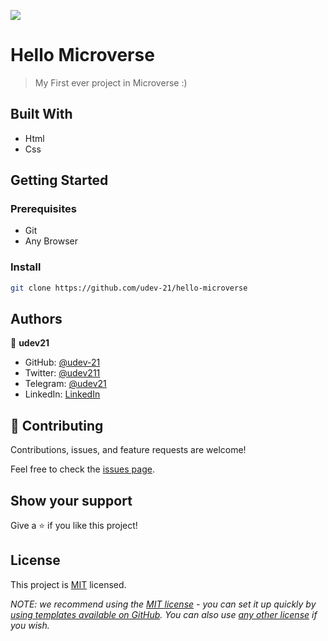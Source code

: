 ![](https://img.shields.io/badge/Microverse-blueviolet)

# Hello Microverse

> My First ever project in Microverse :)


## Built With

- Html
- Css


## Getting Started

### Prerequisites
- Git
- Any Browser

### Install
```bash
git clone https://github.com/udev-21/hello-microverse
```


## Authors

👤 **udev21**

- GitHub: [@udev-21](https://github.com/githubhandle)
- Twitter: [@udev211](https://twitter.com/udev211)
- Telegram: [@udev21](https://t.me/udev21)
- LinkedIn: [LinkedIn](https://linkedin.com/in/udev21)

## 🤝 Contributing

Contributions, issues, and feature requests are welcome!

Feel free to check the [issues page](../../issues/).

## Show your support

Give a ⭐️ if you like this project!

## License

This project is [MIT](./LICENSE) licensed.

_NOTE: we recommend using the [MIT license](https://choosealicense.com/licenses/mit/) - you can set it up quickly by [using templates available on GitHub](https://docs.github.com/en/communities/setting-up-your-project-for-healthy-contributions/adding-a-license-to-a-repository). You can also use [any other license](https://choosealicense.com/licenses/) if you wish._
